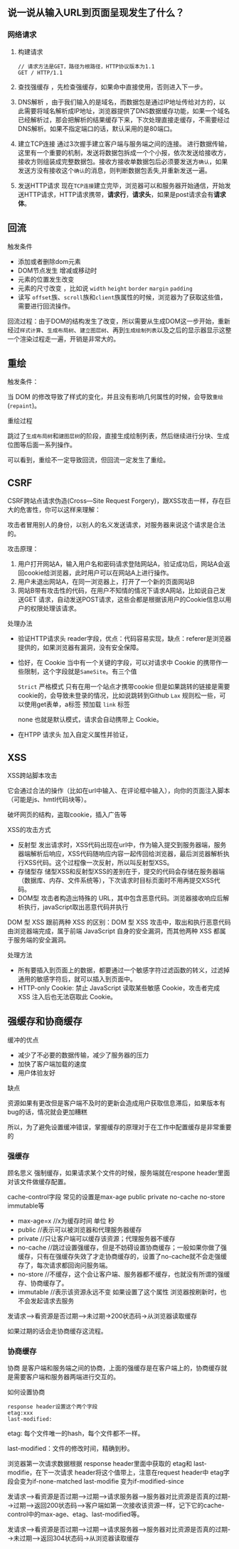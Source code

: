 ## 说一说从输入URL到页面呈现发生了什么？

### 网络请求

1. 构建请求

   ```
   // 请求方法是GET，路径为根路径，HTTP协议版本为1.1
   GET / HTTP/1.1
   ```

2. 查找强缓存 ，先检查强缓存，如果命中直接使用，否则进入下一步。

3. DNS解析 ，由于我们输入的是域名，而数据包是通过IP地址传给对方的，以此需要将域名解析成IP地址，浏览器提供了DNS数据缓存功能，如果一个域名已经解析过，那会把解析的结果缓存下来，下次处理直接走缓存，不需要经过DNS解析。如果不指定端口的话，默认采用的是80端口。

4. 建立TCP连接
   通过3次握手建立客户端与服务端之间的连接。
   进行数据传输，这里有一个重要的机制，发送将数据包拆成一个个小报，依次发送给接收方，接收方则组装成完整数据包。接收方接收单数据包后必须要发送方`确认`，如果发送方没有接收这个`确认`的消息，则判断数据包丢失,并重新发送一遍。

5. 发送HTTP请求
   现在`TCP连接`建立完毕，浏览器可以和服务器开始通信，开始发送HTTP请求，HTTP请求携带，**请求行**，**请求头**，如果是post请求会有**请求体**。





## 回流

触发条件

- 添加或者删除dom元素
- DOM节点发生 增减或移动时
- 元素的位置发生改变
- 元素的尺寸改变 ，比如说 `width` `height` `border` `margin` `padding`
- 读写 `offset`族、`scroll`族和`client`族属性的时候，浏览器为了获取这些值，需要进行回流操作。

回流过程：由于DOM的结构发生了改变，所以需要从生成DOM这一步开始，重新经过`样式计算`、`生成布局树`、`建立图层树`、再到`生成绘制列表`以及之后的显示器显示这整一个渲染过程走一遍，开销是非常大的。

## 重绘

触发条件：

当 DOM 的修改导致了样式的变化，并且没有影响几何属性的时候，会导致`重绘`(`repaint`)。

重绘过程

跳过了`生成布局树`和`建图层树`的阶段，直接生成绘制列表，然后继续进行分块、生成位图等后面一系列操作。

可以看到，重绘不一定导致回流，但回流一定发生了重绘。

## CSRF 

CSRF跨站点请求伪造(Cross—Site Request Forgery)，跟XSS攻击一样，存在巨大的危害性，你可以这样来理解：

攻击者冒用别人的身份，以别人的名义发送请求，对服务器来说这个请求是合法的。

攻击原理：

1. 用户打开网站A，输入用户名和密码请求登陆网站A，验证成功后，网站A会返回cookie给浏览器，此时用户可以在网站A上进行操作。
2. 用户未退出网站A，在同一浏览器上，打开了一个新的页面网站B
3. 网站B带有攻击性的代码，在用户不知情的情况下请求A网站，比如说自己发送GET 请求，自动发送POST请求，这些会都是根据该用户的Cookie信息以用户的权限处理该请求。

处理办法

- 验证HTTP请求头 reader字段，优点：代码容易实现，缺点：referer是浏览器提供的，如果浏览器有漏洞，没有安全保障。

- 恰好，在 Cookie 当中有一个关键的字段，可以对请求中 Cookie 的携带作一些限制，这个字段就是`SameSite`。有三个值

  `Strict` 严格模式 只有在用一个站点才携带cookie 但是如果跳转的链接是需要cookie的，会导致未登录的情况，比如说跳转到Github 
  `Lax` 规则松一些，可以使用get表单，a标签 预加载 `link` 标签

  none  也就是默认模式，请求会自动携带上 Cookie。

- 在HTPP 请求头 加入自定义属性并验证，

## XSS

XSS跨站脚本攻击

它会通过合法的操作（比如在url中输入、在评论框中输入），向你的页面注入脚本（可能是js、hmtl代码块等）。

破坏网页的结构，盗取cookie，插入广告等

XSS的攻击方式

- 反射型	发出请求时，XSS代码出现在url中，作为输入提交到服务器端，服务器端解析后响应，XSS代码随响应内容一起传回给浏览器，最后浏览器解析执行XSS代码。这个过程像一次反射，所以叫反射型XSS。
- 存储型存   储型XSS和反射型XSS的差别在于，提交的代码会存储在服务器端（数据库、内存、文件系统等），下次请求时目标页面时不用再提交XSS代码。
- DOM型   攻击者构造出特殊的 URL，其中包含恶意代码。浏览器接收响应后解析执行，javaScript取出恶意代码并执行

DOM 型 XSS 跟前两种 XSS 的区别：DOM 型 XSS 攻击中，取出和执行恶意代码由浏览器端完成，属于前端 JavaScript 自身的安全漏洞，而其他两种 XSS 都属于服务端的安全漏洞。

处理方法

- 所有要插入到页面上的数据，都要通过一个敏感字符过滤函数的转义，过滤掉通用的敏感字符后，就可以插入到页面中。
- HTTP-only Cookie: 禁止 JavaScript 读取某些敏感 Cookie，攻击者完成 XSS 注入后也无法窃取此 Cookie。

## 强缓存和协商缓存

缓冲的优点

- 减少了不必要的数据传输，减少了服务器的压力
- 加快了客户端加载的速度
- 用户体验友好

缺点

资源如果有更改但是客户端不及时的更新会造成用户获取信息滞后，如果版本有bug的话，情况就会更加糟糕

所以，为了避免设置缓冲错误，掌握缓存的原理对于在工作中配置缓存是非常重要的

### 强缓存

顾名思义 强制缓存，如果请求某个文件的时候，服务端就在respone header里面对该文件做缓存配置。

cache-control字段 常见的设置是max-age public private no-cache no-store immutable等

- max-age=x  //x为缓存时间 单位 秒
- public   //表示可以被浏览器和代理服务器缓存
- private   //只让客户端可以缓存该资源；代理服务器不缓存
- no-cache  //跳过设置强缓存，但是不妨碍设置协商缓存；一般如果你做了强缓存，只有在强缓存失效了才走协商缓存的，设置了no-cache就不会走强缓存了，每次请求都回询问服务端。
- no-store   //不缓存，这个会让客户端、服务器都不缓存，也就没有所谓的强缓存、协商缓存了。
- immutable  //表示该资源永远不变  如果设置了这个属性  浏览器按刷新时，也不会发起请求去服务

发请求-->看资源是否过期-->未过期->200状态码->从浏览器读取缓存

如果过期的话会走协商缓存这流程。

### 协商缓存

协商 是客户端和服务端之间的协商，上面的强缓存是在客户端上的，协商缓存就是需要客户端和服务器两端进行交互的。

如何设置协商

```
response header设置这个两个字段
etag:xxx
last-modified:
```

etag: 每个文件唯一的hash，每个文件都不一样。

last-modified：文件的修改时间，精确到秒。

浏览器第一次请求数据根据 response header里面中获取的 etag和 last-modifie，在下一次请求 header将这个值带上，注意在request header中 etag字段会变为if-none-matched last-modifie 变为if-modified-since

发请求-->看资源是否过期-->过期-->请求服务器-->服务器对比资源是否真的过期-->过期-->返回200状态码-->客户端如第一次接收该资源一样，记下它的cache-control中的max-age、etag、last-modified等。

发请求-->看资源是否过期-->过期-->请求服务器-->服务器对比资源是否真的过期-->未过期-->返回304状态码->从浏览器读取缓存

